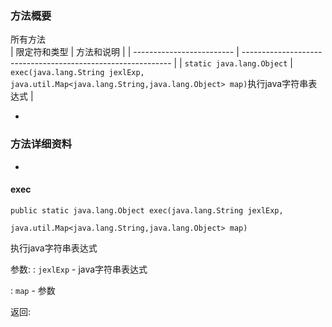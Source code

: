 ### 方法概要 ###

所有方法  
| 限定符和类型              | 方法和说明                                                   |
| ------------------------- | ------------------------------------------------------------ |
| `static java.lang.Object` | `exec(java.lang.String jexlExp,    java.util.Map<java.lang.String,java.lang.Object> map)`执行java字符串表达式 |

- 
### 方法详细资料 ###

- 
#### exec ####

```
public static java.lang.Object exec(java.lang.String jexlExp,
                                    java.util.Map<java.lang.String,java.lang.Object> map)
```

执行java字符串表达式

参数:
:   `jexlExp` - java字符串表达式

:   `map` - 参数

返回: